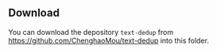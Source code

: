 ## Download
You can download the depository `text-dedup` from https://github.com/ChenghaoMou/text-dedup into this folder.
